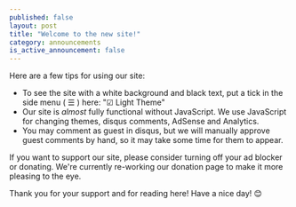```yaml
---
published: false
layout: post
title: "Welcome to the new site!"
category: announcements
is_active_announcement: false
---
```

Here are a few tips for using our site:

* To see the site with a white background and black text, put a tick  in the side menu ( ☰ ) here: "☑ Light Theme"
* Our site is *almost* fully functional without JavaScript. We use JavaScript for changing themes, disqus comments, AdSense and Analytics.
* You may comment as guest in disqus, but we will manually approve guest comments by hand, so it may take some time for them to appear.

If you want to support our site, please consider turning off your ad blocker or donating. We're currently re-working our donation page to make it more pleasing to the eye.

Thank you for your support and for reading here! Have a nice day! 😊
